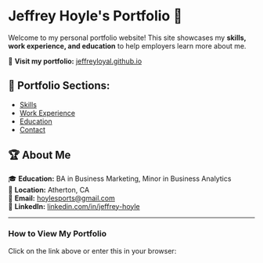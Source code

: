 # Jeffrey Hoyle's Portfolio 🚀

Welcome to my personal portfolio website! This site showcases my **skills, work experience, and education** to help employers learn more about me.

🔗 **Visit my portfolio:** [jeffreyloyal.github.io](https://jeffreyloyal.github.io)

## 📌 Portfolio Sections:
- [Skills](https://jeffreyloyal.github.io/skills.html)
- [Work Experience](https://jeffreyloyal.github.io/work-experience.html)
- [Education](https://jeffreyloyal.github.io/education.html)
- [Contact](https://jeffreyloyal.github.io/contact.html)

## 🏆 About Me
🎓 **Education:** BA in Business Marketing, Minor in Business Analytics  
📍 **Location:** Atherton, CA  
📧 **Email:** [hoylesports@gmail.com](mailto:hoylesports@gmail.com)  
🔗 **LinkedIn:** [linkedin.com/in/jeffrey-hoyle](https://www.linkedin.com/in/jeffrey-hoyle)  

---

### **How to View My Portfolio**
Click on the link above or enter this in your browser:
